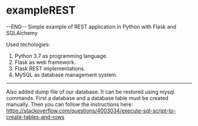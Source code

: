 # exampleREST
--ENG--
Simple example of REST application in Python with Flask and SQLAlchemy

Used techologies:
   1) Python 3.7 as programming language.
   2) Flask as web framework.
   3) Flask REST implementations.
   4) MySQL as database management system. 
-------------------------------------------------------------------------------------------------------------------------------
Also added dump file of our database. It can be restored using mysql commands.
First a database and a database table must be created manually.
Then you can follow the instructions here: 
https://stackoverflow.com/questions/4003034/execute-sql-script-to-create-tables-and-rows
